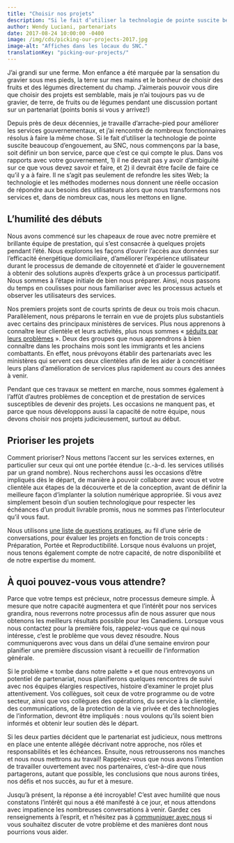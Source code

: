 ```yaml
---
title: "Choisir nos projets"
description: "Si le fait d’utiliser la technologie de pointe suscite beaucoup d’engouement, au SNC, nous commençons par la base, soit définir un bon service, parce que c’est ce qui compte le plus. Dans vos rapports avec votre gouvernement, 1)&nbsp;il ne devrait pas y avoir d’ambiguïté sur ce que vous devez savoir et faire, et 2)&nbsp;il devrait être facile de faire ce qu’il y a à faire. Il ne s’agit pas seulement de refondre les sites Web; la technologie et les méthodes modernes nous donnent une réelle occasion de répondre aux besoins des utilisateurs alors que nous transformons nos services et, dans de nombreux cas, nous les mettons en ligne."
author: Wendy Luciani, partenariats
date: 2017-08-24 10:00:00 -0400
image: /img/cds/picking-our-projects-2017.jpg
image-alt: "Affiches dans les locaux du SNC."
translationKey: "picking-our-projects/"
---
```

J’ai grandi sur une ferme. Mon enfance a été marquée par la sensation du gravier sous mes pieds, la terre sur mes mains et le bonheur de choisir des fruits et des légumes directement du champ. J’aimerais pouvoir vous dire que choisir des projets est semblable, mais je n’ai toujours pas vu de gravier, de terre, de fruits ou de légumes pendant une discussion portant sur un partenariat (points bonis si vous y arrivez!)

Depuis près de deux décennies, je travaille d’arrache-pied pour améliorer les services gouvernementaux, et j’ai rencontré de nombreux fonctionnaires résolus à faire la même chose. Si le fait d’utiliser la technologie de pointe suscite beaucoup d’engouement, au SNC, nous commençons par la base, soit définir un bon service, parce que c’est ce qui compte le plus. Dans vos rapports avec votre gouvernement, 1) il ne devrait pas y avoir d’ambiguïté sur ce que vous devez savoir et faire, et 2) il devrait être facile de faire ce qu’il y a à faire. Il ne s’agit pas seulement de refondre les sites Web; la technologie et les méthodes modernes nous donnent une réelle occasion de répondre aux besoins des utilisateurs alors que nous transformons nos services et, dans de nombreux cas, nous les mettons en ligne.

## L’humilité des débuts

Nous avons commencé sur les chapeaux de roue avec notre première et brillante équipe de prestation, qui s’est consacrée à quelques projets pendant l’été. Nous explorons les façons d’ouvrir l’accès aux données sur l’efficacité énergétique domiciliaire, d’améliorer l’expérience utilisateur durant le processus de demande de citoyenneté et d’aider le gouvernement à obtenir des solutions auprès d’experts grâce à un processus participatif. Nous sommes à l’étape initiale de bien nous préparer. Ainsi, nous passons du temps en coulisses pour nous familiariser avec les processus actuels et observer les utilisateurs des services.

Nos premiers projets sont de courts sprints de deux ou trois mois chacun. Parallèlement, nous préparons le terrain en vue de projets plus substantiels avec certains des principaux ministères de services. Plus nous apprenons à connaître leur clientèle et leurs activités, plus nous sommes «&nbsp;[séduits par leurs problèmes](/2017/07/25/ce-sont-les-gens-qui-comptent/)&nbsp;». Deux des groupes que nous apprendrons à bien connaître dans les prochains mois sont les immigrants et les anciens combattants. En effet, nous prévoyons établir des partenariats avec les ministères qui servent ces deux clientèles afin de les aider à concrétiser leurs plans d’amélioration de services plus rapidement au cours des années à venir.

Pendant que ces travaux se mettent en marche, nous sommes également à l’affût d’autres problèmes de conception et de prestation de services susceptibles de devenir des projets. Les occasions ne manquent pas, et parce que nous développons aussi la capacité de notre équipe, nous devons choisir nos projets judicieusement, surtout au début.

## Prioriser les projets  

Comment prioriser? Nous mettons l’accent sur les services externes, en particulier sur ceux qui ont une portée étendue (c.-à-d. les services utilisés par un grand nombre). Nous recherchons aussi les occasions d’être impliqués dès le départ, de manière à pouvoir collaborer avec vous et votre clientèle aux étapes de la découverte et de la conception, avant de définir la meilleure façon d’implanter la solution numérique appropriée. Si vous avez simplement besoin d’un soutien technologique pour respecter les échéances d’un produit livrable promis, nous ne sommes pas l’interlocuteur qu’il vous faut.

Nous utilisons [une liste de questions pratiques](/ce-que-nous-faisons/#collaborer), au fil d’une série de conversations, pour évaluer les projets en fonction de trois concepts&nbsp;: Préparation, Portée et Reproductibilité. Lorsque nous évaluons un projet, nous tenons également compte de notre capacité, de notre disponibilité et de notre expertise du moment.

## À quoi pouvez-vous vous attendre?  

Parce que votre temps est précieux, notre processus demeure simple. À mesure que notre capacité augmentera et que l’intérêt pour nos services grandira, nous reverrons notre processus afin de nous assurer que nous obtenons les meilleurs résultats possible pour les Canadiens. Lorsque vous nous contactez pour la première fois, rappelez-vous que ce qui nous intéresse, c’est le problème que vous devez résoudre. Nous communiquerons avec vous dans un délai d’une semaine environ pour planifier une première discussion visant à recueillir de l’information générale.

Si le problème «&nbsp;tombe dans notre palette&nbsp;» et que nous entrevoyons un potentiel de partenariat, nous planifierons quelques rencontres de suivi avec nos équipes élargies respectives, histoire d’examiner le projet plus attentivement. Vos collègues, soit ceux de votre programme ou de votre secteur, ainsi que vos collègues des opérations, du service à la clientèle, des communications, de la protection de la vie privée et des technologies de l’information, devront être impliqués&nbsp;: nous voulons qu’ils soient bien informés et obtenir leur soutien dès le départ.

Si les deux parties décident que le partenariat est judicieux, nous mettrons en place une entente allégée décrivant notre approche, nos rôles et responsabilités et les échéances. Ensuite, nous retrousserons nos manches et nous nous mettrons au travail! Rappelez-vous que nous avons l’intention de travailler ouvertement avec nos partenaires, c’est-à-dire que nous partagerons, autant que possible, les conclusions que nous aurons tirées, nos défis et nos succès, au fur et à mesure.

Jusqu’à présent, la réponse a été incroyable! C’est avec humilité que nous constatons l’intérêt qui nous a été manifesté à ce jour, et nous attendons avec impatience les nombreuses conversations à venir. Gardez ces renseignements à l’esprit, et n’hésitez pas à [communiquer avec nous](/contactez-nous/) si vous souhaitez discuter de votre problème et des manières dont nous pourrions vous aider.
